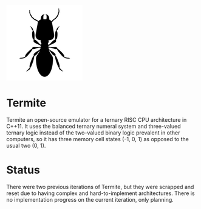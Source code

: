 ![Termite icon](./icon.png)
# Termite
Termite an open-source emulator for a ternary RISC CPU architecture in C++11. It uses the balanced ternary numeral system and three-valued ternary logic instead of the two-valued binary logic prevalent in other computers, so it has three memory cell states (-1, 0, 1) as opposed to the usual two (0, 1).

# Status
There were two previous iterations of Termite, but they were scrapped and reset due to having complex and hard-to-implement architectures. There is no implementation progress on the current iteration, only planning.